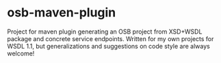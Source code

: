 osb-maven-plugin
================

Project for maven plugin generating an OSB project from XSD+WSDL package and concrete service endpoints.
Written for my own projects for WSDL 1.1, but generalizations and suggestions on code style are always welcome!
